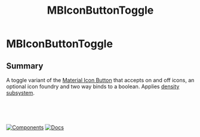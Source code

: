 ﻿---
uid: C.MBIconButtonToggle
title: MBIconButtonToggle
---
# MBIconButtonToggle

## Summary

A toggle variant of the [Material Icon Button](https://github.com/material-components/material-components-web/tree/v9.0.0/packages/mdc-icon-button#icon-buttons) that accepts on and off icons, an optional icon foundry and two way binds to a boolean.
 Applies [density subsystem](xref:A.Density).

&nbsp;

&nbsp;

[![Components](https://img.shields.io/static/v1?label=Components&message=Core&color=blue)](xref:A.CoreComponents)
[![Docs](https://img.shields.io/static/v1?label=API%20Documentation&message=MBIconButtonToggle&color=brightgreen)](xref:Material.Blazor.MBIconButtonToggle)
